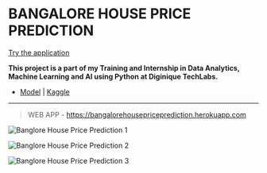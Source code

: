 # BANGALORE HOUSE PRICE PREDICTION
 [Try the application](https://bangalorehousepriceprediction.herokuapp.com)
 
 **This project is a part of my Training and Internship in Data Analytics, Machine Learning and AI using Python at Diginique TechLabs.**


  - [Model](https://github.com/Amey-Thakur/BANGALORE-HOUSE-PRICE-PREDICTION/blob/main/BHPP/bangalore-house-price-prediction-model.ipynb) | [Kaggle](https://www.kaggle.com/ameythakur20/bangalore-house-price-prediction-model)

---

>WEB APP - https://bangalorehousepriceprediction.herokuapp.com

![Banglore House Price Prediction 1](https://user-images.githubusercontent.com/54937357/128641386-cb5a6018-91f9-48f4-b685-2a2b2fc0ff8b.png)

![Banglore House Price Prediction 2](https://user-images.githubusercontent.com/54937357/128641396-4c5bd0e4-3148-4cf8-859b-c10cf3a5011e.png)

![Banglore House Price Prediction 3](https://user-images.githubusercontent.com/54937357/128641400-630ead62-0abc-4858-991e-af7e5cac7b69.png)

